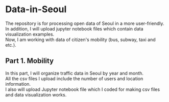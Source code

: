 # Data-in-Seoul
The repository is for processing open data of Seoul in a more user-friendly. In addition, I will upload jupyter notebook files which contain data visualization examples.<br />
Now, I am working with data of citizen's mobility (bus, subway, taxi and etc.).


## Part 1. Mobility

In this part, I will organize traffic data in Seoul by year and month.<br />
All the csv files I upload include the number of users and location information.<br />
I also will upload Jupyter notebook file which I coded for making csv files and data visualization works.
